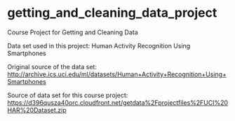 getting_and_cleaning_data_project
=================================

Course Project for Getting and Cleaning Data

Data set used in this project: Human Activity Recognition Using Smartphones

Original source of the data set: http://archive.ics.uci.edu/ml/datasets/Human+Activity+Recognition+Using+Smartphones

Source of data set for this course project: https://d396qusza40orc.cloudfront.net/getdata%2Fprojectfiles%2FUCI%20HAR%20Dataset.zip 



